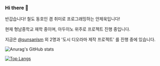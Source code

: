 ### Hi there 👋

반갑습니다!
철도 동호인 겸 취미로 프로그래밍하는 안제욱입니다!

현재 형남중학교 재학 중이며, 아두이노 위주로 프로젝트 진행 중입니다.

지금은 [@sunsanlsm](https://github.com/sunsanlsm) 외 2명과
'도시 디오라마 제작 프로젝트' 를 진행 중에 있습니다.

![Anurag's GitHub stats](https://github-readme-stats.vercel.app/api?username=lukas0409&show_icons=true&theme=radical)

[![Top Langs](https://github-readme-stats.vercel.app/api/top-langs/?username=lukas0409)](https://github.com/anuraghazra/github-readme-stats)
